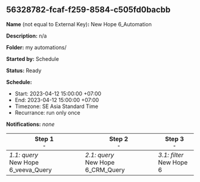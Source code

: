 ## 56328782-fcaf-f259-8584-c505fd0bacbb

**Name** (not equal to External Key)**:** New Hope 6_Automation

**Description:** n/a

**Folder:** my automations/

**Started by:** Schedule

**Status:** Ready

**Schedule:**

* Start: 2023-04-12 15:00:00 +07:00
* End: 2023-04-12 15:00:00 +07:00
* Timezone: SE Asia Standard Time
* Recurrance: run only once

**Notifications:** _none_


| Step 1<br>_<small>-</small>_ | Step 2<br>_<small>-</small>_ | Step 3<br>_<small>-</small>_ |
| --- | --- | --- |
| _1.1: query_<br>New Hope 6_veeva_Query | _2.1: query_<br>New Hope 6_CRM_Query | _3.1: filter_<br>New Hope 6 |
